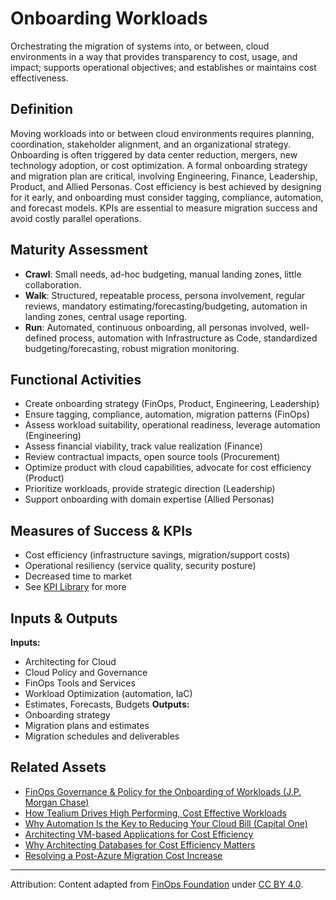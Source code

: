<!-- filepath: context/FinOps_Framework/capabilities/onboarding-workloads.md -->
# Onboarding Workloads

Orchestrating the migration of systems into, or between, cloud environments in a way that provides transparency to cost, usage, and impact; supports operational objectives; and establishes or maintains cost effectiveness.

## Definition

Moving workloads into or between cloud environments requires planning, coordination, stakeholder alignment, and an organizational strategy. Onboarding is often triggered by data center reduction, mergers, new technology adoption, or cost optimization. A formal onboarding strategy and migration plan are critical, involving Engineering, Finance, Leadership, Product, and Allied Personas. Cost efficiency is best achieved by designing for it early, and onboarding must consider tagging, compliance, automation, and forecast models. KPIs are essential to measure migration success and avoid costly parallel operations.

## Maturity Assessment
- **Crawl**: Small needs, ad-hoc budgeting, manual landing zones, little collaboration.
- **Walk**: Structured, repeatable process, persona involvement, regular reviews, mandatory estimating/forecasting/budgeting, automation in landing zones, central usage reporting.
- **Run**: Automated, continuous onboarding, all personas involved, well-defined process, automation with Infrastructure as Code, standardized budgeting/forecasting, robust migration monitoring.

## Functional Activities
- Create onboarding strategy (FinOps, Product, Engineering, Leadership)
- Ensure tagging, compliance, automation, migration patterns (FinOps)
- Assess workload suitability, operational readiness, leverage automation (Engineering)
- Assess financial viability, track value realization (Finance)
- Review contractual impacts, open source tools (Procurement)
- Optimize product with cloud capabilities, advocate for cost efficiency (Product)
- Prioritize workloads, provide strategic direction (Leadership)
- Support onboarding with domain expertise (Allied Personas)

## Measures of Success & KPIs
- Cost efficiency (infrastructure savings, migration/support costs)
- Operational resiliency (service quality, security posture)
- Decreased time to market
- See [KPI Library](https://www.finops.org/wg/finops-kpis/) for more

## Inputs & Outputs
**Inputs:**
- Architecting for Cloud
- Cloud Policy and Governance
- FinOps Tools and Services
- Workload Optimization (automation, IaC)
- Estimates, Forecasts, Budgets
**Outputs:**
- Onboarding strategy
- Migration plans and estimates
- Migration schedules and deliverables

## Related Assets
- [FinOps Governance & Policy for the Onboarding of Workloads (J.P. Morgan Chase)](https://www.finops.org/assets/finops-governance-policy-for-the-onboarding-of-workloads-j-p-morgan-chase/)
- [How Tealium Drives High Performing, Cost Effective Workloads](https://www.finops.org/assets/how-tealium-drives-high-performing-cost-effective-workloads/)
- [Why Automation Is the Key to Reducing Your Cloud Bill (Capital One)](https://www.finops.org/assets/why-automation-is-the-key-to-reducing-your-cloud-bill-capital-one/)
- [Architecting VM-based Applications for Cost Efficiency](https://www.finops.org/wg/architecting-vm-based-applications-for-cost-efficiency/)
- [Why Architecting Databases for Cost Efficiency Matters](https://www.finops.org/wg/why-architecting-databases-for-cost-efficiency-matters/)
- [Resolving a Post-Azure Migration Cost Increase](https://www.finops.org/assets/resolving-a-post-azure-migration-cost-increase/)

---

Attribution: Content adapted from [FinOps Foundation](https://www.finops.org/framework/capabilities/onboarding-workloads/) under [CC BY 4.0](https://www.finops.org/introduction/how-to-use/).
